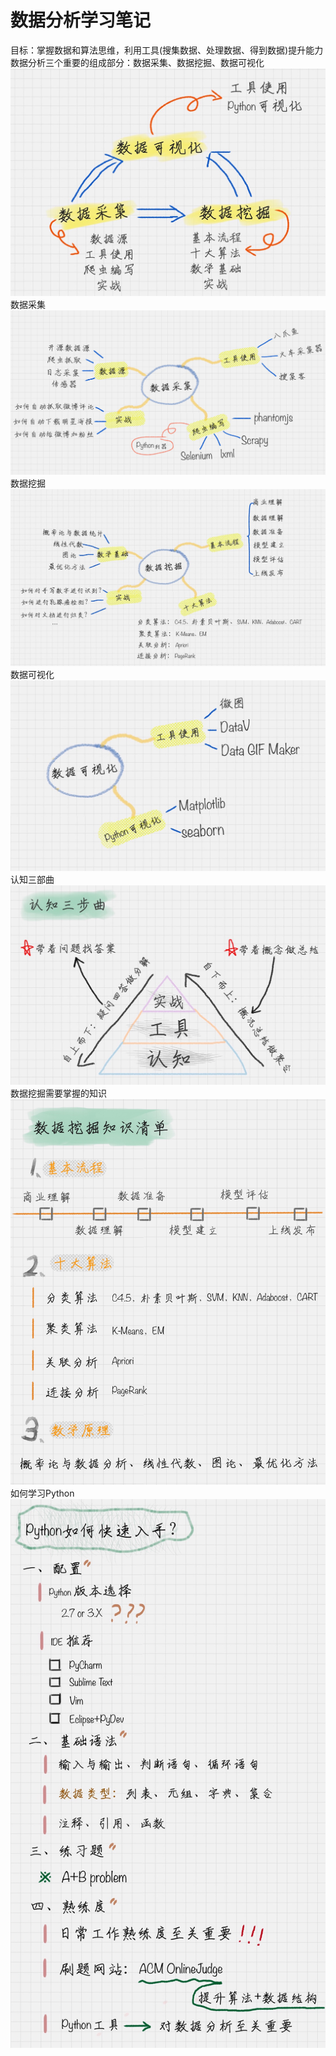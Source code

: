 # 数据分析学习笔记
目标：掌握数据和算法思维，利用工具(搜集数据、处理数据、得到数据)提升能力  
数据分析三个重要的组成部分：数据采集、数据挖掘、数据可视化
![images](https://github.com/rookiedocker/machine-learning/blob/master/images/1.jpg)
数据采集
![images](https://github.com/rookiedocker/machine-learning/blob/master/images/2.jpg)
数据挖掘
![images](https://github.com/rookiedocker/machine-learning/blob/master/images/3.jpg)
数据可视化
![images](https://github.com/rookiedocker/machine-learning/blob/master/images/4.jpg)
认知三部曲
![images](https://github.com/rookiedocker/machine-learning/blob/master/images/5.jpg)
数据挖掘需要掌握的知识
![images](https://github.com/rookiedocker/machine-learning/blob/master/images/6.jpg)
如何学习Python
![images](https://github.com/rookiedocker/machine-learning/blob/master/images/7.jpg)
